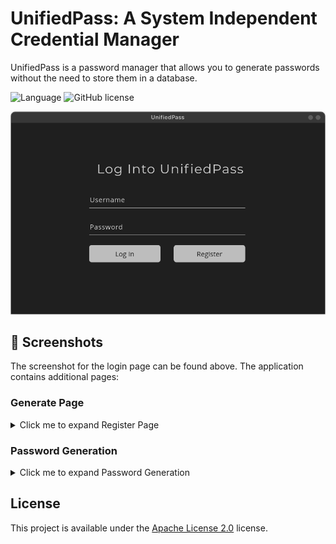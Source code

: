 # UnifiedPass: A System Independent Credential Manager

UnifiedPass is a password manager that allows you to generate passwords without the need to store them in a database.

![Language](https://img.shields.io/badge/Made%20with-Python-blue)
![GitHub license](https://img.shields.io/github/license/lamergameryt/unifiedpass)

![UnifiedPass](images/login_page.png)

## :camera_flash: Screenshots

The screenshot for the login page can be found above. The application contains additional pages:

### Generate Page
<details>
<summary>Click me to expand Register Page</summary>

> Used for filling out details to generate a password.
![Generate Page](images/generate_page.png)

</details>

### Password Generation
<details>
<summary>Click me to expand Password Generation</summary>

> ![Generate Page Filled](images/generate_page_filled.png)
On hitting the 'Generate Password' button, we can see that our password is generated.
![Password Generated](images/password_generated.png)
</details>

## License

This project is available under the [Apache License 2.0](LICENSE) license.
